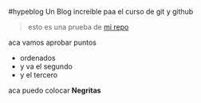 #hypeblog
Un Blog increible paa el curso de git y github 

> esto es una prueba de [mi repo](hthttps://github.com/josed59/hyperblog/blob/master/blogpost.htmltp:// "mi repo")

aca vamos aprobar puntos
- ordenados
- y va el segundo
-  y el tercero 

aca puedo colocar **Negritas**